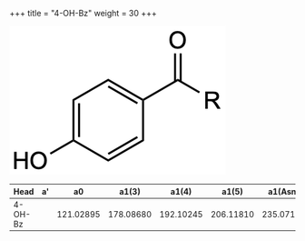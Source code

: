 +++
title = "4-OH-Bz"
weight = 30
+++

![](/img/4-OH-Bz.png?classes=border)

| Head           | a'        | a0        | a1(3)     | a1(4)     | a1(5)     | a1(Asn)   |
|----------------|-----------|-----------|-----------|-----------|-----------|-----------|
| 4-OH-Bz        |           | 121.02895 | 178.08680 | 192.10245 | 206.11810 | 235.07188 |